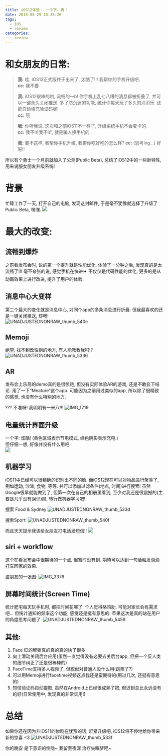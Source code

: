 ```yaml
---
title: iOS12体验： 一个字，爽！
date: 2018-08-29 15:35:26
tags: 
  - iOS
  - review
categories:
  - review
---
```


# 和女朋友的日常:
> **我:** 哇, iOS12正式版终于出来了, 太酷了!!! 我帮你的手机升级吧.   
**cc:** 我不要
> 
> **我:** iOS12很棒的哟, 流畅的一b! 你手机上乱七八糟的消息都被折叠了, 并可以一键永久关闭推送. 多了防沉迷的功能, 统计你每天玩了多久的消消乐. 还能自动填充验证码呢!   
**cc:** 哦
> 
> **我:** 你听我说, 这次和之前iOS11不一样了, 升级系统手机不会变卡的.   
**cc:** 我不听我不听, 就是骗人换手机的.  
> 
> **我:** 要不这样, 我帮你手机升级, 我带你吃好吃的怎么样?
**cc:** (思考ing...) 好呀!!

所以有个勇士一个月前就加入了公测(Public Beta), 总结了iOS12中的一些新特性, 用来说服女朋友升级系统! 
<!--more-->


# 背景
忙碌工作了一天, 打开自己的电脑, 发现这封邮件, 于是毫不犹豫就选择了升级了Public Beta, 嘿嘿.
![](../images/blog/180829_ios12_review/15355522163590.jpg)


# 最大的改变:
## 流畅到爆炸
之前看发布会时, 说的第一个提升就是性能优化. 体验了一分钟之后, 发现真的是太流畅了!!! 毫不夸张的说, 感觉手机在快进⏩
不仅仅是代码性能的优化, 更多的是从动画效果上进行改进, 提升了用户的体验.

## 消息中心大变样
第二个最大的变化就是消息中心, 对同个app的多条消息进行折叠. 
但我最喜欢的还是一键关闭推送, 舒畅!     
![UNADJUSTEDNONRAW_thumb_540e](../images/blog/180829_ios12_review/UNADJUSTEDNONRAW_thumb_540e.jpg)



## Memoji
绝望, 找不到改性别的地方, 有人能教教我吗!?
![UNADJUSTEDNONRAW_thumb_5336](../images/blog/180829_ios12_review/UNADJUSTEDNONRAW_thumb_5336.jpg)


## AR
发布会上乐高的demo真的是很惊艳, 但没有实际体验AR的游戏, 还是不敢妄下结论. 
用了一下“Meature“这个app. 可能因为之前用过类似的app, 所以除了很精致的感觉, 也没有什么特别的地方.    

??? 不准呀! 我明明有一米八!!!
![IMG_1219](../images/blog/180829_ios12_review/IMG_1219.jpg)


## 电量统计界面升级
一个字: 炫酷! (黄色区域表示节电模式, 绿色阴影表示充电.)   
但仔细一想, 好像并没有什么用吧.    
![](../images/blog/180829_ios12_review/UNADJUSTEDNONRAW_thumb_5340.jpg)


## 机器学习
iOS11中已经可以很精确的识别出不同的脸. 而iOS12现在可以对物品进行聚类了, 例如运动, 沙滩, 食物, 等等. 并可以添加过滤条件(地点, 时间)进行搜索! 虽然Google很早就能做到了, 但第一次在自己的相册里看到, 至少对我还是很震撼的(主要是几乎没有误识别), 转行做机器学习吧!

搜索 Food & Sydney
![UNADJUSTEDNONRAW_thumb_533d](../images/blog/180829_ios12_review/UNADJUSTEDNONRAW_thumb_533d.jpg)

搜索Sport:
![UNADJUSTEDNONRAW_thumb_540f](../images/blog/180829_ios12_review/UNADJUSTEDNONRAW_thumb_540f.jpg)


而且天天提示我该给女朋友打电话发短信!!
![](../images/blog/180829_ios12_review/15355523081043.jpg)


## siri + workflow
这个在看发布会中很期待的一个点, 但暂时没有到. 期待可以达到一句话触发滴滴打车回家的效果.   

盗朋友的一张图:
![IMG_3376](../images/blog/180829_ios12_review/IMG_3376.png)


## 屏幕时间统计(Screen Time)
统计肥宅每天玩手机时, 都把时间花哪了. 个人觉得略鸡肋, 可能对家长会有需求吧... 
但统计通知的频率这个功能, 感觉还是挺有意思的. 苹果这次是真的站在用户的角度思考问题了.
![UNADJUSTEDNONRAW_thumb_5459](../images/blog/180829_ios12_review/UNADJUSTEDNONRAW_thumb_5459.jpg)


## 其他:
1. Face ID的解锁真的真的真的快了很多
2. 向上滑动关闭后台应用(虽然一直觉得没有必要去关后台app, 但把一个反人类的细节纠正了还是很棒棒的)
3. FaceTime支持多人视频了, 但貌似对普通人没什么用(跳票了?)
4. 可以用Memoji进行facetime视频这点我还是蛮期待的(用过几次, 还挺有意思的)
5. 短信验证码自动提取, 虽然在Android上已经很成熟了把, 但迟到总比永远没有的好(日常使用中, 发现真的非常实用!)

# 总结
如果你还在因为升iOS11的惨剧在犹豫的话, 赶紧升级吧, iOS12将不停地给你带来新的惊喜 <3
![UNADJUSTEDNONRAW_thumb_533f](../images/blog/180829_ios12_review/UNADJUSTEDNONRAW_thumb_533f.jpg)

你的晚安 是下意识的恻隐~
我留至夜深 治疗失眠梦呓~



